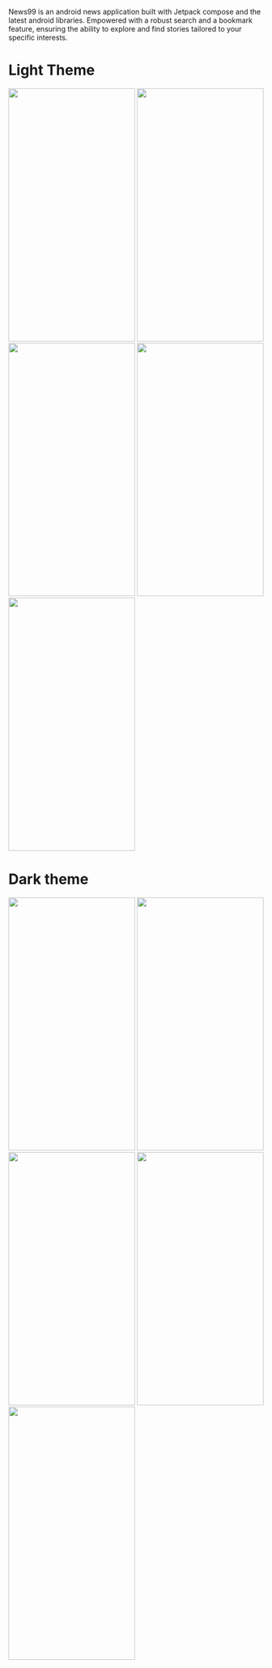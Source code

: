 News99 is an android news application built with Jetpack compose and the latest android libraries. Empowered with a robust search and a bookmark feature, ensuring the ability to explore and find stories tailored to your specific interests.

<h1>Light Theme</h1>
<img src ="https://github.com/its-kaiser/News99/assets/53334151/4b62d746-683c-4502-b8ab-2c38e2194c24" width ="250px" height ="500px">
<img src = "https://github.com/its-kaiser/News99/assets/53334151/bc645d2f-dd09-4d8e-bf14-fd422d40fee9" width ="250px" height = "500px">
<img src = "https://github.com/its-kaiser/News99/assets/53334151/727e1b67-eb2e-46d7-9bb8-bbdf258ae85e" width ="250px" height = "500px">
<img src = "https://github.com/its-kaiser/News99/assets/53334151/b76d149e-cc02-490a-a4d1-3c72ba873585" width ="250px" height = "500px">
<img src = "https://github.com/its-kaiser/News99/assets/53334151/7bed3056-f082-4af7-b03e-16d4026c21c0" width ="250px" height = "500px">

<h1>Dark theme</h1>
<img src = "https://github.com/its-kaiser/News99/assets/53334151/88b5a99a-5442-4d46-9b46-366b87690b27" width ="250px" height = "500px">
<img src = "https://github.com/its-kaiser/News99/assets/53334151/49e20f7d-9a5f-485a-b672-2402d35a13d2" width ="250px" height = "500px">
<img src = "https://github.com/its-kaiser/News99/assets/53334151/37b78a3c-3361-441b-812d-36fbd28b9bb1" width ="250px" height = "500px">
<img src = "https://github.com/its-kaiser/News99/assets/53334151/60a3a4b8-d0d8-4d1c-b84f-033c80fc0041" width ="250px" height = "500px">
<img src = "https://github.com/its-kaiser/News99/assets/53334151/64268438-58e9-471c-8bc2-899b2e071019" width ="250px" height = "500px">
